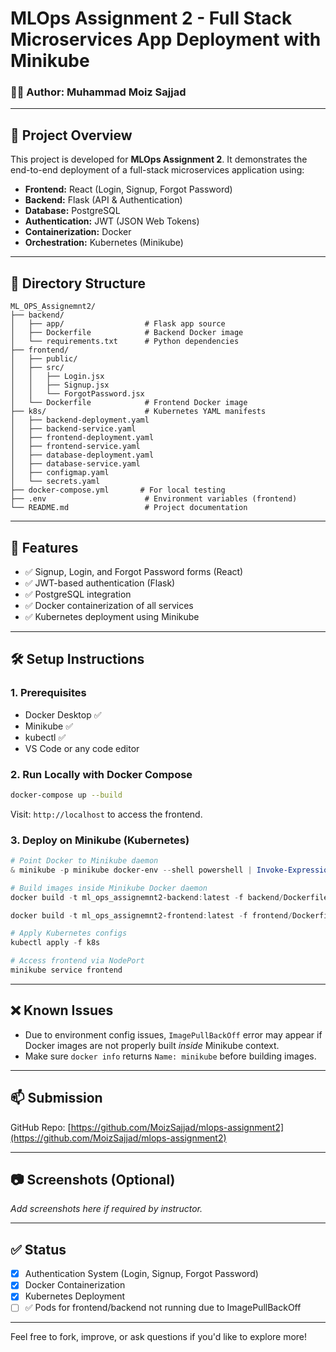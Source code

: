 # MLOps Assignment 2 - Full Stack Microservices App Deployment with Minikube

### 👨‍💻 Author: Muhammad Moiz Sajjad

---

## 📌 Project Overview
This project is developed for **MLOps Assignment 2**. It demonstrates the end-to-end deployment of a full-stack microservices application using:

- **Frontend:** React (Login, Signup, Forgot Password)
- **Backend:** Flask (API & Authentication)
- **Database:** PostgreSQL
- **Authentication:** JWT (JSON Web Tokens)
- **Containerization:** Docker
- **Orchestration:** Kubernetes (Minikube)

---

## 📁 Directory Structure
```
ML_OPS_Assignemnt2/
├── backend/
│   ├── app/                  # Flask app source
│   ├── Dockerfile            # Backend Docker image
│   └── requirements.txt      # Python dependencies
├── frontend/
│   ├── public/
│   ├── src/
│   │   ├── Login.jsx
│   │   ├── Signup.jsx
│   │   └── ForgotPassword.jsx
│   └── Dockerfile            # Frontend Docker image
├── k8s/                      # Kubernetes YAML manifests
│   ├── backend-deployment.yaml
│   ├── backend-service.yaml
│   ├── frontend-deployment.yaml
│   ├── frontend-service.yaml
│   ├── database-deployment.yaml
│   ├── database-service.yaml
│   ├── configmap.yaml
│   └── secrets.yaml
├── docker-compose.yml       # For local testing
├── .env                      # Environment variables (frontend)
└── README.md                 # Project documentation
```

---

## 🚀 Features
- ✅ Signup, Login, and Forgot Password forms (React)
- ✅ JWT-based authentication (Flask)
- ✅ PostgreSQL integration
- ✅ Docker containerization of all services
- ✅ Kubernetes deployment using Minikube

---

## 🛠️ Setup Instructions

### 1. Prerequisites
- Docker Desktop ✅
- Minikube ✅
- kubectl ✅
- VS Code or any code editor

### 2. Run Locally with Docker Compose
```bash
docker-compose up --build
```
Visit: `http://localhost` to access the frontend.

### 3. Deploy on Minikube (Kubernetes)
```powershell
# Point Docker to Minikube daemon
& minikube -p minikube docker-env --shell powershell | Invoke-Expression

# Build images inside Minikube Docker daemon
docker build -t ml_ops_assignemnt2-backend:latest -f backend/Dockerfile ./backend

docker build -t ml_ops_assignemnt2-frontend:latest -f frontend/Dockerfile ./frontend

# Apply Kubernetes configs
kubectl apply -f k8s

# Access frontend via NodePort
minikube service frontend
```

---

## ❌ Known Issues
- Due to environment config issues, `ImagePullBackOff` error may appear if Docker images are not properly built *inside* Minikube context.
- Make sure `docker info` returns `Name: minikube` before building images.

---

## 📫 Submission
GitHub Repo: [https://github.com/MoizSajjad/mlops-assignment2](https://github.com/MoizSajjad/mlops-assignment2)

---

## 📷 Screenshots (Optional)
_Add screenshots here if required by instructor._

---

## ✅ Status
- [x] Authentication System (Login, Signup, Forgot Password)
- [x] Docker Containerization
- [x] Kubernetes Deployment
- [ ] ✅ Pods for frontend/backend not running due to ImagePullBackOff

---

Feel free to fork, improve, or ask questions if you'd like to explore more!
